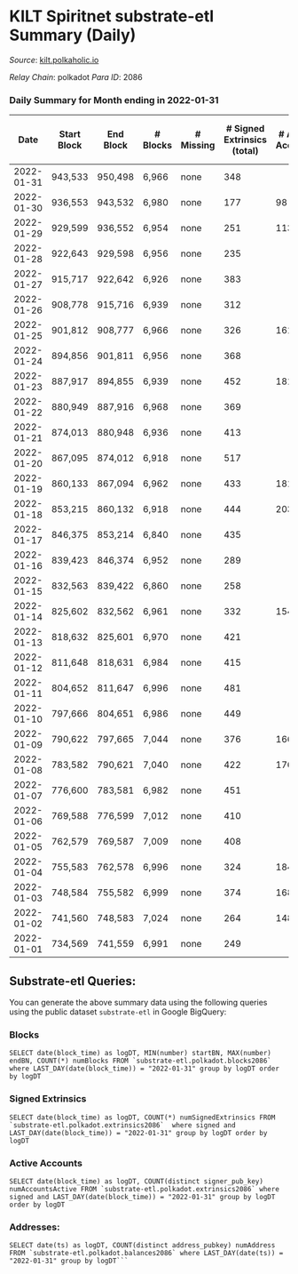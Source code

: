 # KILT Spiritnet substrate-etl Summary (Daily)

_Source_: [kilt.polkaholic.io](https://kilt.polkaholic.io)

*Relay Chain*: polkadot
*Para ID*: 2086



### Daily Summary for Month ending in 2022-01-31


| Date | Start Block | End Block | # Blocks | # Missing | # Signed Extrinsics (total) | # Active Accounts | # Addresses with Balances | # Events | # Transfers | # XCM Transfers In | # XCM Transfers Out |
| ---- | ----------- | --------- | -------- | --------- | --------------------------- | ----------------- | ------------------------- | -------- | ----------- | ------------------ | ------------------- |
| 2022-01-31 | 943,533 | 950,498 | 6,966 | none  | 348 |  | 12,281 | 393,926 | 222 ($1,300,746.34) |   |   |
| 2022-01-30 | 936,553 | 943,532 | 6,980 | none  | 177 | 98 | 12,266 | 393,388 | 84 ($83,009.75) |   |   |
| 2022-01-29 | 929,599 | 936,552 | 6,954 | none  | 251 | 113 | 12,259 | 392,356 | 140 ($266,505.95) |   |   |
| 2022-01-28 | 922,643 | 929,598 | 6,956 | none  | 235 |  | 12,250 | 392,180 | 146 ($170,304.23) |   |   |
| 2022-01-27 | 915,717 | 922,642 | 6,926 | none  | 383 |  | 12,244 | 391,976 | 203 ($1,455,690.64) |   |   |
| 2022-01-26 | 908,778 | 915,716 | 6,939 | none  | 312 |  | 12,225 | 392,452 | 168 ($684,024.74) |   |   |
| 2022-01-25 | 901,812 | 908,777 | 6,966 | none  | 326 | 161 | 12,214 | 394,174 | 168 ($389,930.78) |   |   |
| 2022-01-24 | 894,856 | 901,811 | 6,956 | none  | 368 |  | 12,205 | 393,846 | 223 ($647,674.42) |   |   |
| 2022-01-23 | 887,917 | 894,855 | 6,939 | none  | 452 | 181 | 12,184 | 393,713 | 289 ($623,054.96) |   |   |
| 2022-01-22 | 880,949 | 887,916 | 6,968 | none  | 369 |  | 12,167 | 394,506 | 204 ($559,542.08) |   |   |
| 2022-01-21 | 874,013 | 880,948 | 6,936 | none  | 413 |  | 12,148 | 392,557 | 234 ($328,420.86) |   |   |
| 2022-01-20 | 867,095 | 874,012 | 6,918 | none  | 517 |  | 12,131 | 392,838 | 184 ($212,038.97) |   |   |
| 2022-01-19 | 860,133 | 867,094 | 6,962 | none  | 433 | 181 | 12,099 | 394,737 | 203 ($240,931.56) |   |   |
| 2022-01-18 | 853,215 | 860,132 | 6,918 | none  | 444 | 203 | 12,076 | 392,946 | 258 ($371,522.21) |   |   |
| 2022-01-17 | 846,375 | 853,214 | 6,840 | none  | 435 |  | 12,062 | 387,608 | 254 ($613,539.69) |   |   |
| 2022-01-16 | 839,423 | 846,374 | 6,952 | none  | 289 |  | 12,018 | 392,966 | 157 ($333,741.66) |   |   |
| 2022-01-15 | 832,563 | 839,422 | 6,860 | none  | 258 |  | 11,996 | 387,089 | 141 ($154,972.69) |   |   |
| 2022-01-14 | 825,602 | 832,562 | 6,961 | none  | 332 | 154 | 11,975 | 393,736 | 207 ($225,329.57) |   |   |
| 2022-01-13 | 818,632 | 825,601 | 6,970 | none  | 421 |  | 11,963 | 395,395 | 215 ($578,575.66) |   |   |
| 2022-01-12 | 811,648 | 818,631 | 6,984 | none  | 415 |  | 11,934 | 396,179 | 222 ($246,591.16) |   |   |
| 2022-01-11 | 804,652 | 811,647 | 6,996 | none  | 481 |  | 11,909 | 397,897 | 260 ($284,549.17) |   |   |
| 2022-01-10 | 797,666 | 804,651 | 6,986 | none  | 449 |  | 11,886 | 396,402 | 229 ($698,974.92) |   |   |
| 2022-01-09 | 790,622 | 797,665 | 7,044 | none  | 376 | 166 | 11,858 | 399,345 | 193 ($275,472.65) |   |   |
| 2022-01-08 | 783,582 | 790,621 | 7,040 | none  | 422 | 176 | 11,840 | 399,041 | 211 ($607,449.10) |   |   |
| 2022-01-07 | 776,600 | 783,581 | 6,982 | none  | 451 |  | 11,823 | 396,120 | 256 ($266,701.82) |   |   |
| 2022-01-06 | 769,588 | 776,599 | 7,012 | none  | 410 |  | 11,794 | 397,330 | 255 ($472,388.83) |   |   |
| 2022-01-05 | 762,579 | 769,587 | 7,009 | none  | 408 |  | 11,781 | 397,060 | 258 ($898,702.15) |   |   |
| 2022-01-04 | 755,583 | 762,578 | 6,996 | none  | 324 | 184 | 11,755 | 395,694 | 198 ($662,316.42) |   |   |
| 2022-01-03 | 748,584 | 755,582 | 6,999 | none  | 374 | 168 | 11,735 | 395,882 | 251 ($808,840.33) |   |   |
| 2022-01-02 | 741,560 | 748,583 | 7,024 | none  | 264 | 148 | 11,705 | 396,459 | 155 ($116,402.58) |   |   |
| 2022-01-01 | 734,569 | 741,559 | 6,991 | none  | 249 |  | 11,683 | 394,671 | 125 ($82,702.44) |   |   |

## Substrate-etl Queries:
You can generate the above summary data using the following queries using the public dataset `substrate-etl` in Google BigQuery:


### Blocks
```
SELECT date(block_time) as logDT, MIN(number) startBN, MAX(number) endBN, COUNT(*) numBlocks FROM `substrate-etl.polkadot.blocks2086`  where LAST_DAY(date(block_time)) = "2022-01-31" group by logDT order by logDT
```


### Signed Extrinsics
```
SELECT date(block_time) as logDT, COUNT(*) numSignedExtrinsics FROM `substrate-etl.polkadot.extrinsics2086`  where signed and LAST_DAY(date(block_time)) = "2022-01-31" group by logDT order by logDT
```


### Active Accounts
```
SELECT date(block_time) as logDT, COUNT(distinct signer_pub_key) numAccountsActive FROM `substrate-etl.polkadot.extrinsics2086` where signed and LAST_DAY(date(block_time)) = "2022-01-31" group by logDT order by logDT
```


### Addresses:
```
SELECT date(ts) as logDT, COUNT(distinct address_pubkey) numAddress FROM `substrate-etl.polkadot.balances2086` where LAST_DAY(date(ts)) = "2022-01-31" group by logDT```

